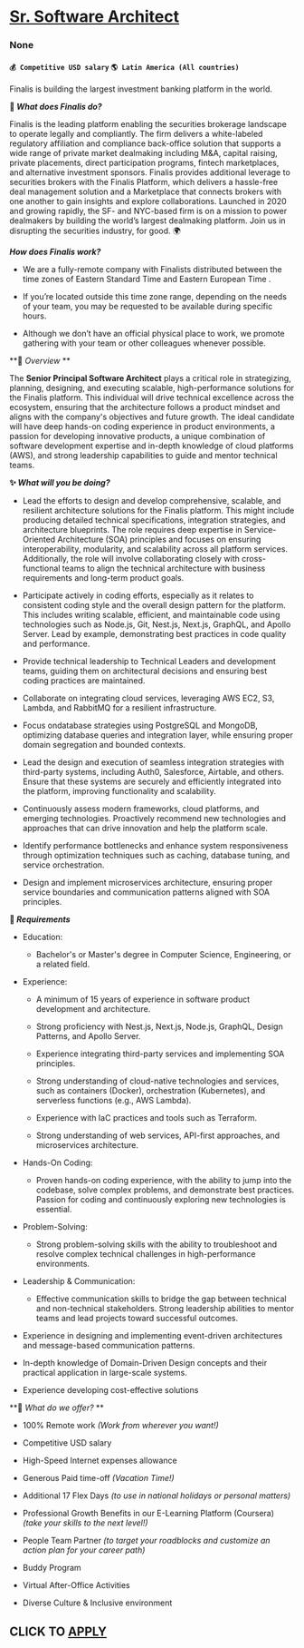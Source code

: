 # [Sr. Software Architect](https://www.remotewlb.com/apply/sr-software-architect)  
### None  
#### `💰 Competitive USD salary` `🌎 Latin America (All countries)`  

Finalis is building the largest investment banking platform in the world.

**🚀 _What does Finalis do?_**

Finalis is the leading platform enabling the securities brokerage landscape to operate legally and compliantly. The firm delivers a white-labeled regulatory affiliation and compliance back-office solution that supports a wide range of private market dealmaking including M&A, capital raising, private placements, direct participation programs, fintech marketplaces, and alternative investment sponsors. Finalis provides additional leverage to securities brokers with the Finalis Platform, which delivers a hassle-free deal management solution and a Marketplace that connects brokers with one another to gain insights and explore collaborations. Launched in 2020 and growing rapidly, the SF- and NYC-based firm is on a mission to power dealmakers by building the world’s largest dealmaking platform. Join us in disrupting the securities industry, for good. 🌍

**_How does Finalis work?_**

  * We are a fully-remote company with Finalists distributed between the time zones of Eastern Standard Time and Eastern European Time . 

  * If you’re located outside this time zone range, depending on the needs of your team, you may be requested to be available during specific hours. 

  * Although we don’t have an official physical place to work, we promote gathering with your team or other colleagues whenever possible. 

**🤝 _Overview_ **

The **Senior Principal Software Architect** plays a critical role in strategizing, planning, designing, and executing scalable, high-performance solutions for the Finalis platform. This individual will drive technical excellence across the ecosystem, ensuring that the architecture follows a product mindset and aligns with the company's objectives and future growth. The ideal candidate will have deep hands-on coding experience in product environments, a passion for developing innovative products, a unique combination of software development expertise and in-depth knowledge of cloud platforms (AWS), and strong leadership capabilities to guide and mentor technical teams.

**✨ _What will you be doing?_**

  * Lead the efforts to design and develop comprehensive, scalable, and resilient architecture solutions for the Finalis platform. This might include producing detailed technical specifications, integration strategies, and architecture blueprints. The role requires deep expertise in Service-Oriented Architecture (SOA) principles and focuses on ensuring interoperability, modularity, and scalability across all platform services. Additionally, the role will involve collaborating closely with cross-functional teams to align the technical architecture with business requirements and long-term product goals. 

  * Participate actively in coding efforts, especially as it relates to consistent coding style and the overall design pattern for the platform. This includes writing scalable, efficient, and maintainable code using technologies such as Node.js, Git, Nest.js, Next.js, GraphQL, and Apollo Server. Lead by example, demonstrating best practices in code quality and performance. 

  * Provide technical leadership to Technical Leaders and development teams, guiding them on architectural decisions and ensuring best coding practices are maintained. 

  * Collaborate on integrating cloud services, leveraging AWS EC2, S3, Lambda, and RabbitMQ for a resilient infrastructure. 

  * Focus ondatabase strategies using PostgreSQL and MongoDB, optimizing database queries and integration layer, while ensuring proper domain segregation and bounded contexts. 

  * Lead the design and execution of seamless integration strategies with third-party systems, including Auth0, Salesforce, Airtable, and others. Ensure that these systems are securely and efficiently integrated into the platform, improving functionality and scalability. 

  * Continuously assess modern frameworks, cloud platforms, and emerging technologies. Proactively recommend new technologies and approaches that can drive innovation and help the platform scale. 

  * Identify performance bottlenecks and enhance system responsiveness through optimization techniques such as caching, database tuning, and service orchestration. 

  * Design and implement microservices architecture, ensuring proper service boundaries and communication patterns aligned with SOA principles. 

**💬 _Requirements_**

  * Education: 

    * Bachelor's or Master's degree in Computer Science, Engineering, or a related field. 

  * Experience:

    * A minimum of 15 years of experience in software product development and architecture. 

    * Strong proficiency with Nest.js, Next.js, Node.js, GraphQL, Design Patterns, and Apollo Server. 

    * Experience integrating third-party services and implementing SOA principles. 

    * Strong understanding of cloud-native technologies and services, such as containers (Docker), orchestration (Kubernetes), and serverless functions (e.g., AWS Lambda). 

    * Experience with IaC practices and tools such as Terraform. 

    * Strong understanding of web services, API-first approaches, and microservices architecture. 

  * Hands-On Coding: 

    * Proven hands-on coding experience, with the ability to jump into the codebase, solve complex problems, and demonstrate best practices. Passion for coding and continuously exploring new technologies is essential. 

  * Problem-Solving:

    * Strong problem-solving skills with the ability to troubleshoot and resolve complex technical challenges in high-performance environments. 

  * Leadership & Communication:

    * Effective communication skills to bridge the gap between technical and non-technical stakeholders. Strong leadership abilities to mentor teams and lead projects toward successful outcomes. 

  * Experience in designing and implementing event-driven architectures and message-based communication patterns. 

  * In-depth knowledge of Domain-Driven Design concepts and their practical application in large-scale systems.

  * Experience developing cost-effective solutions 

**🌟 _What do we offer?_ **

  * 100% Remote work _(Work from wherever you want!)_

  * Competitive USD salary

  * High-Speed Internet expenses allowance 

  * Generous Paid time-off _(Vacation Time!)_

  * Additional 17 Flex Days _(to use in national holidays or personal matters)_

  * Professional Growth Benefits in our E-Learning Platform (Coursera) _(take your skills to the next level!)_

  * People Team Partner _(to target your roadblocks and customize an action plan for your career path)_

  * Buddy Program 

  * Virtual After-Office Activities 

  * Diverse Culture & Inclusive environment

  
## CLICK TO [APPLY](https://www.remotewlb.com/apply/sr-software-architect)

